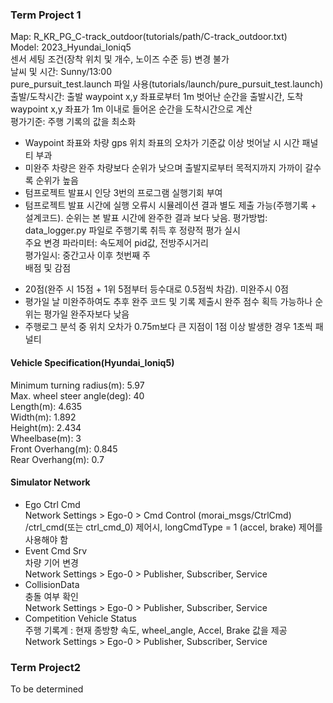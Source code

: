### Term Project 1
Map: R_KR_PG_C-track_outdoor(tutorials/path/C-track_outdoor.txt)   
Model: 2023_Hyundai_Ioniq5   
센서 세팅 조건(장착 위치 및 개수, 노이즈 수준 등) 변경 불가   
날씨 및 시간: Sunny/13:00   
pure_pursuit_test.launch 파일 사용(tutorials/launch/pure_pursuit_test.launch)   
출발/도착시간: 출발 waypoint x,y 좌표로부터 1m 벗어난 순간을 출발시간, 도착 waypoint x,y 좌표가 1m 이내로 들어온 순간을 도착시간으로 계산   
평가기준: 주행 기록의 값을 최소화    
  * Waypoint 좌표와 차량 gps 위치 좌표의 오차가 기준값 이상 벗어날 시 시간 패널티 부과   
  * 미완주 차량은 완주 차량보다 순위가 낮으며 출발지로부터 목적지까지 가까이 갈수록 순위가 높음
  * 텀프로젝트 발표시 인당 3번의 프로그램 실행기회 부여
  * 텀프로젝트 발표 시간에 실행 오류시 시뮬레이션 결과 별도 제출 가능(주행기록 + 설계코드). 순위는 본 발표 시간에 완주한 결과 보다 낮음.
평가방법: data_logger.py 파일로 주행기록 취득 후 정량적 평가 실시   
주요 변경 파라미터: 속도제어 pid값, 전방주시거리   
평가일시: 중간고사 이후 첫번째 주   
배점 및 감점   
- 20점(완주 시 15점 + 1위 5점부터 등수대로 0.5점씩 차감). 미완주시 0점   
- 평가일 날 미완주하여도 추후 완주 코드 및 기록 제출시 완주 점수 획득 가능하나 순위는 평가일 완주자보다 낮음    
- 주행로그 분석 중 위치 오차가 0.75m보다 큰 지점이 1점 이상 발생한 경우 1초씩 패널티

#### Vehicle Specification(Hyundai_Ioniq5)
Minimum turning radius(m): 5.97   
Max. wheel steer angle(deg): 40   
Length(m): 4.635   
Width(m): 1.892   
Height(m): 2.434   
Wheelbase(m): 3   
Front Overhang(m): 0.845   
Rear Overhang(m): 0.7   

#### Simulator Network
- Ego Ctrl Cmd    
  Network Settings > Ego-0 > Cmd Control (morai_msgs/CtrlCmd)    
  /ctrl_cmd(또는 ctrl_cmd_0) 제어시, longCmdType = 1 (accel, brake) 제어를 사용해야 함   
- Event Cmd Srv   
  차량 기어 변경   
  Network Settings > Ego-0 > Publisher, Subscriber, Service   
- CollisionData   
  충돌 여부 확인   
  Network Settings > Ego-0 > Publisher, Subscriber, Service   
- Competition Vehicle Status   
  주행 기록계 : 현재 종방향 속도,  wheel_angle, Accel, Brake 값을 제공   
  Network Settings > Ego-0 > Publisher, Subscriber, Service   

### Term Project2
To be determined
